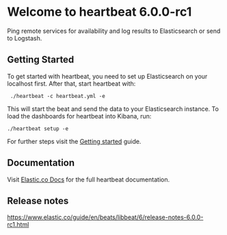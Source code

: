 # Welcome to heartbeat 6.0.0-rc1

Ping remote services for availability and log results to Elasticsearch or send to Logstash.

## Getting Started

To get started with heartbeat, you need to set up Elasticsearch on your localhost first. After that, start heartbeat with:

     ./heartbeat -c heartbeat.yml -e

This will start the beat and send the data to your Elasticsearch instance. To load the dashboards for heartbeat into Kibana, run:

    ./heartbeat setup -e

For further steps visit the [Getting started](https://www.elastic.co/guide/en/beats/heartbeat/6/heartbeat-getting-started.html) guide.

## Documentation

Visit [Elastic.co Docs](https://www.elastic.co/guide/en/beats/heartbeat/6/index.html) for the full heartbeat documentation.

## Release notes

https://www.elastic.co/guide/en/beats/libbeat/6/release-notes-6.0.0-rc1.html
